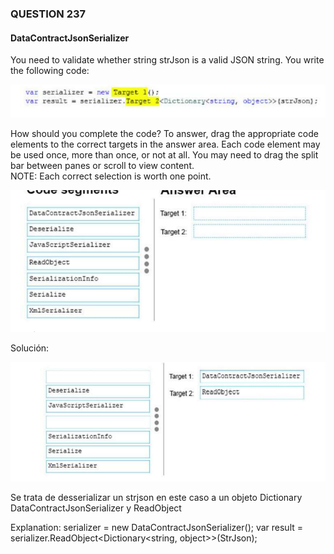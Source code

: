 ### QUESTION 237

#### DataContractJsonSerializer

You need to validate whether string strJson is a valid JSON string.
You write the following code:

![pregunta 237](c1.PNG)


How should you complete the code? To answer, drag the appropriate code elements to the correct targets in
the answer area. Each code element may be used once, more than once, or not at all. You may need to drag
the split bar between panes or scroll to view content.  
NOTE: Each correct selection is worth one point.



![pregunta 237](c2.PNG)


Solución: 

![pregunta 237](c3.PNG)


Se trata de desserializar un strjson en este caso a un objeto Dictionary  
DataContractJsonSerializer y ReadObject


Explanation:
serializer = new DataContractJsonSerializer();
var result = serializer.ReadObject<Dictionary<string, object>>(StrJson);

